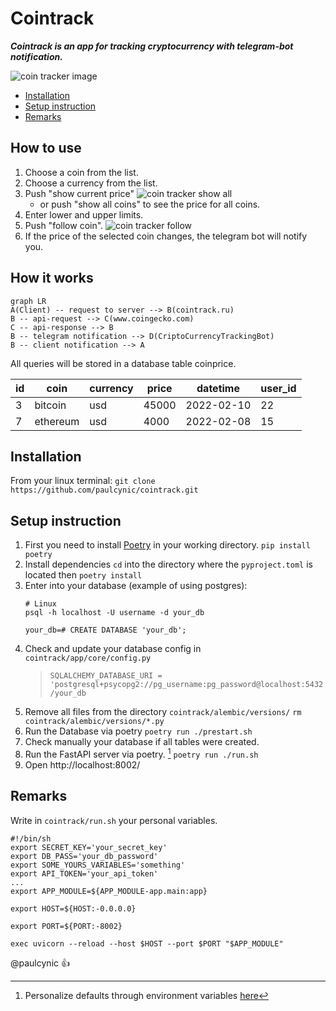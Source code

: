 # Cointrack
***Cointrack is an app for tracking cryptocurrency with telegram-bot notification.***

![coin tracker image](../master/docs/_static/ex_show_price.png)

- [Installation](#installation)
- [Setup instruction](#setup-instruction)
- [Remarks](#remarks)

## How to use

1. Choose a coin from the list.
2. Choose a currency from the list.
3. Push "show current price" 
![coin tracker show all](../master/docs/_static/ex_show_all.png)
   - or push "show all coins" to see the price for all coins.
4. Enter lower and upper limits.
5. Push "follow coin".
![coin tracker follow](../master/docs/_static/ex_follow.png)
6. If the price of the selected coin changes, the telegram bot will notify you. 

## How it works

```mermaid
graph LR
A(Client) -- request to server --> B(cointrack.ru)
B -- api-request --> C(www.coingecko.com)
C -- api-response --> B
B -- telegram notification --> D(CriptoCurrencyTrackingBot)
B -- client notification --> A
```
All queries will be stored in a database table coinprice.

|id|coin|currency|price|datetime|user_id|
|--|------|---------|------|-----------|--|
|3|bitcoin|usd|45000|2022-02-10|22|
|7|ethereum|usd|4000|2022-02-08|15|

## Installation

From your linux terminal:
`git clone https://github.com/paulcynic/cointrack.git`

## Setup instruction

1. First you need to install [Poetry](https://python-poetry.org/) in your working directory.
    `pip install poetry`
2. Install dependencies `cd` into the directory where the `pyproject.toml` is located then `poetry install`
3. Enter into your database \(example of using postgres\):
    ```
    # Linux
    psql -h localhost -U username -d your_db

    your_db=# CREATE DATABASE 'your_db';
    ```
4. Check and update your database config in 
    `cointrack/app/core/config.py`
    >`SQLALCHEMY_DATABASE_URI = 'postgresql+psycopg2://pg_username:pg_password@localhost:5432/your_db`
5. Remove all files from the directory `cointrack/alembic/versions/`
    `rm cointrack/alembic/versions/*.py`
6. Run the Database via poetry `poetry run ./prestart.sh`
7. Check manually your database if all tables were created.
8. Run the FastAPI server via poetry. [^note]
    `poetry run ./run.sh`
10. Open http://localhost:8002/
 
## Remarks
Write in `cointrack/run.sh` your personal variables.
```
#!/bin/sh
export SECRET_KEY='your_secret_key'
export DB_PASS='your_db_password'
export SOME_YOURS_VARIABLES='something'
export API_TOKEN='your_api_token'
...
export APP_MODULE=${APP_MODULE-app.main:app}

export HOST=${HOST:-0.0.0.0}

export PORT=${PORT:-8002}

exec uvicorn --reload --host $HOST --port $PORT "$APP_MODULE"
```

@paulcynic :+1:

[^note]: Personalize defaults through environment variables [here](#remarks)


